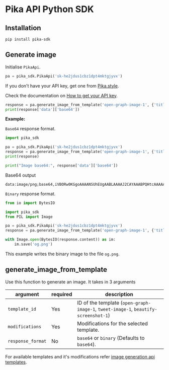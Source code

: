 # Pika API Python SDK

## Installation

```
pip install pika-sdk
```

## Generate image

Initialise `PikaApi`.

```python
pa = pika_sdk.PikaApi('sk-he2jdus1cbz1dpt4mktgjyvx')
```

If you don't have your API key, get one from [Pika.style](https://pika.style).

Check the documentation on [How to get your API key](https://docs.pika.style/docs/basics/getting-api-key).

```python
response = pa.generate_image_from_template('open-graph-image-1', {'title': 'From python sdk new'}, 'base64')
print(response['data']['base64'])
```

**Example:**

`Base64` response format.

```python
import pika_sdk

pa = pika_sdk.PikaApi('sk-he2jdus1cbz1dpt4mktgjyvx')
response = pa.generate_image_from_template('open-graph-image-1', {'title': 'From python sdk new'}, 'base64')
print(response)

print("Image base64:", response['data']['base64'])
```

Base64 output

```
data:image/png;base64,iVBORw0KGgoAAAANSUhEUgAABLAAAAJ2CAYAAABPQHtcAAAAAXNSR0IArs4c6QAAIABJREFUeJzs3XmYJXdZL/Bvna37dM90FghLCBAQkC1BCBAMShLFBJAgKnofroBeFUUF5LrhiihXcV8BQRYVUUAlIewIGPbFmLCFLWwCYZEtzPR+trp/TM/......
```

`Binary` response format.

```python
from io import BytesIO

import pika_sdk
from PIL import Image

pa = pika_sdk.PikaApi('sk-he2jdus1cbz1dpt4mktgjyvx')
response = pa.generate_image_from_template('open-graph-image-1', {'title': 'From python sdk new'}, 'binary')

with Image.open(BytesIO(response.content)) as im:
    im.save('og.png')
```

This example writes the binary image to the file `og.png`.

## generate_image_from_template

Use this function to generate an image. It takes in 3 arguments

| argument | required | description |
|----------|----------|-------------|
|`template_id` | Yes | ID of the template (`open-graph-image-1`, `tweet-image-1`, `beautify-screenshot-1`) |
|`modifications` | Yes | Modifications for the selected template. |
|`response_format` | No | `base64` or `binary` (Defaults to `base64`). |

For available templates and it's modifications refer [image generation api templates](https://pika.style/image-generation-api/templates).
